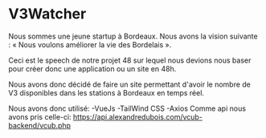# V3Watcher

Nous sommes une jeune startup à Bordeaux. Nous avons la vision suivante : « Nous voulons
améliorer la vie des Bordelais ».

Ceci est le speech de notre projet 48 sur lequel nous devions nous baser pour créer donc une application ou un site en 48h.

Nous avons donc décidé de faire un site permettant d'avoir le nombre de V3 disponibles dans les stations à Bordeaux en temps réel.

Nous avons donc utilisé:    -VueJs
                            -TailWind CSS
                            -Axios
Comme api nous avons pris celle-ci: https://api.alexandredubois.com/vcub-backend/vcub.php